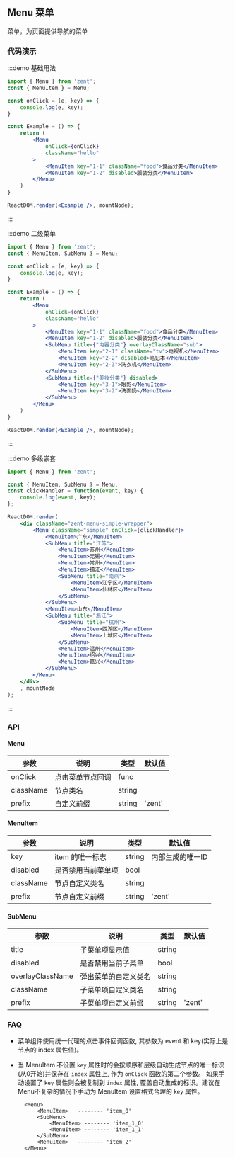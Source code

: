 ## Menu 菜单

菜单，为页面提供导航的菜单

### 代码演示

:::demo 基础用法
```jsx
import { Menu } from 'zent';
const { MenuItem } = Menu;

const onClick = (e, key) => {
	console.log(e, key);
}

const Example = () => {
	return (
		<Menu
			onClick={onClick}
			className="hello"
		>
			<MenuItem key="1-1" className="food">食品分类</MenuItem>
			<MenuItem key="1-2" disabled>服装分类</MenuItem>
		</Menu>
	)
}

ReactDOM.render(<Example />, mountNode);
```
:::


:::demo 二级菜单
```jsx
import { Menu } from 'zent';
const { MenuItem, SubMenu } = Menu;

const onClick = (e, key) => {
	console.log(e, key);
}

const Example = () => {
	return (
		<Menu
			onClick={onClick}
			className="hello"
		>
			<MenuItem key="1-1" className="food">食品分类</MenuItem>
			<MenuItem key="1-2" disabled>服装分类</MenuItem>
			<SubMenu title={"电器分类"} overlayClassName="sub">
				<MenuItem key="2-1" className="tv">电视机</MenuItem>
				<MenuItem key="2-2" disabled>笔记本</MenuItem>
				<MenuItem key="2-3">洗衣机</MenuItem>
			</SubMenu>
			<SubMenu title={"美妆分类"} disabled>
				<MenuItem key="3-1">眼影</MenuItem>
				<MenuItem key="3-2">洗面奶</MenuItem>
			</SubMenu>
		</Menu>
	)
}

ReactDOM.render(<Example />, mountNode);
```
:::

:::demo 多级嵌套
```jsx
import { Menu } from 'zent';

const { MenuItem, SubMenu } = Menu;
const clickHandler = function(event, key) {
	console.log(event, key);
};

ReactDOM.render(
	<div className="zent-menu-simple-wrapper">
		<Menu className="simple" onClick={clickHandler}>
			<MenuItem>广东</MenuItem>
			<SubMenu title="江苏">
				<MenuItem>苏州</MenuItem>
				<MenuItem>无锡</MenuItem>
				<MenuItem>常州</MenuItem>
				<MenuItem>镇江</MenuItem>
				<SubMenu title="南京">
					<MenuItem>江宁区</MenuItem>
					<MenuItem>仙林区</MenuItem>
				</SubMenu>
			</SubMenu>
			<MenuItem>山东</MenuItem>
			<SubMenu title="浙江">
				<SubMenu title="杭州">
					<MenuItem>西湖区</MenuItem>
					<MenuItem>上城区</MenuItem>
				</SubMenu>
				<MenuItem>温州</MenuItem>
				<MenuItem>绍兴</MenuItem>
				<MenuItem>嘉兴</MenuItem>
			</SubMenu>
		</Menu>
	</div>
    , mountNode
);
```
:::


### API

#### Menu

| 参数 | 说明 | 类型 | 默认值 |
|------|------|------|--------|
| onClick | 点击菜单节点回调 | func |  |
| className | 节点类名 | string |  |
| prefix | 自定义前缀 | string | 'zent' |


#### MenuItem

| 参数 | 说明 | 类型 | 默认值 |
|------|------|------|--------|
| key | item 的唯一标志 | string | 内部生成的唯一ID |
| disabled | 是否禁用当前菜单项 | bool |  |
| className | 节点自定义类名 | string |  |
| prefix | 节点自定义前缀 | string | 'zent' |


#### SubMenu

| 参数 | 说明 | 类型 | 默认值 |
|------|------|------|--------|
| title | 子菜单项显示值 | string |  |
| disabled | 是否禁用当前子菜单 | bool |  |
| overlayClassName | 弹出菜单的自定义类名 | string |  |
| className | 子菜单项自定义类名 | string |  |
| prefix | 子菜单项自定义前缀 | string | 'zent' |


### FAQ

- 菜单组件使用统一代理的点击事件回调函数, 其参数为 event 和 key(实际上是节点的 index 属性值)。
- 当 MenuItem 不设置 `key` 属性时的会按顺序和层级自动生成节点的唯一标识(从0开始)并保存在 `index` 属性上, 作为 `onClick` 函数的第二个参数。
  如果手动设置了 `key` 属性则会被复制到 `index` 属性, 覆盖自动生成的标识。建议在Menu不复杂的情况下手动为 MenuItem 设置格式合理的 `key` 属性。
  
  ```
	<Menu>
		<MenuItem>   -------- 'item_0'
		<SubMenu>
			<MenuItem> -------- 'item_1_0'
			<MenuItem> -------- 'item_1_1'
		</SubMenu>
		<MenuItem>   -------- 'item_2'
	</Menu>
	```